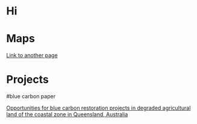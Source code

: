 
# Hi


# Maps
<p>
    <a href="./map1.html">Link to another page</a>
</p>

# Projects
#blue carbon paper
<p>
    <a href="https://link.springer.com/content/pdf/10.1007/s10113-022-02013-y.pdf">Opportunities for blue carbon restoration projects in degraded
agricultural land of the coastal zone in Queensland, Australia</a>
</p>
